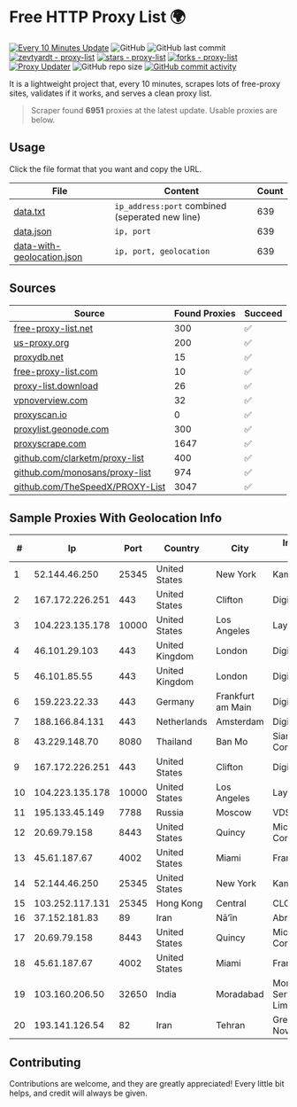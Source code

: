 
# Free HTTP Proxy List 🌍

[![Every 10 Minutes Update](https://github.com/mertguvencli/http-proxy-list/actions/workflows/main.yml/badge.svg?branch=main)](https://github.com/mertguvencli/http-proxy-list/actions/workflows/main.yml)
![GitHub](https://img.shields.io/github/license/mertguvencli/http-proxy-list)
![GitHub last commit](https://img.shields.io/github/last-commit/mertguvencli/http-proxy-list)
[![zevtyardt - proxy-list](https://img.shields.io/static/v1?label=zevtyardt&message=proxy-list&color=blue&logo=github)](https://github.com/zevtyardt/proxy-list "Go to GitHub repo")
[![stars - proxy-list](https://img.shields.io/github/stars/zevtyardt/proxy-list?style=social)](https://github.com/zevtyardt/proxy-list)
[![forks - proxy-list](https://img.shields.io/github/forks/zevtyardt/proxy-list?style=social)](https://github.com/zevtyardt/proxy-list)
[![Proxy Updater](https://github.com/zevtyardt/proxy-list/workflows/Proxy%20Updater/badge.svg)](https://github.com/zevtyardt/proxy-list/actions?query=workflow:"Proxy+Updater")
![GitHub repo size](https://img.shields.io/github/repo-size/zevtyardt/proxy-list)
[![GitHub commit activity](https://img.shields.io/github/commit-activity/m/zevtyardt/proxy-list?logo=commits)](https://github.com/zevtyardt/proxy-list/commits/main)

It is a lightweight project that, every 10 minutes, scrapes lots of free-proxy sites, validates if it works, and serves a clean proxy list.

> Scraper found **6951** proxies at the latest update. Usable proxies are below.

## Usage

Click the file format that you want and copy the URL.

|File|Content|Count|
|----|-------|-----|
|[data.txt](https://raw.githubusercontent.com/mertguvencli/http-proxy-list/main/proxy-list/data.txt)|`ip_address:port` combined (seperated new line)|639|
|[data.json](https://raw.githubusercontent.com/mertguvencli/http-proxy-list/main/proxy-list/data.json)|`ip, port`|639|
|[data-with-geolocation.json](https://raw.githubusercontent.com/mertguvencli/http-proxy-list/main/proxy-list/data-with-geolocation.json)|`ip, port, geolocation`|639|

## Sources

|Source|Found Proxies|Succeed|
|------|-------------|-------|
|[free-proxy-list.net](https://free-proxy-list.net)|300|✅|
|[us-proxy.org](https://www.us-proxy.org)|200|✅|
|[proxydb.net](http://proxydb.net)|15|✅|
|[free-proxy-list.com](https://free-proxy-list.com/?page=&port=&type%5B%5D=http&type%5B%5D=https&up_time=0&search=Search)|10|✅|
|[proxy-list.download](https://www.proxy-list.download/HTTP)|26|✅|
|[vpnoverview.com](https://vpnoverview.com/privacy/anonymous-browsing/free-proxy-servers)|32|✅|
|[proxyscan.io](https://www.proxyscan.io)|0|✅|
|[proxylist.geonode.com](https://proxylist.geonode.com/api/proxy-list?limit=300&page=1&sort_by=lastChecked&sort_type=desc&protocols=http,https)|300|✅|
|[proxyscrape.com](https://api.proxyscrape.com/v2/?request=displayproxies&protocol=http&timeout=10000&country=all&ssl=all&anonymity=all)|1647|✅|
|[github.com/clarketm/proxy-list](https://raw.githubusercontent.com/clarketm/proxy-list/master/proxy-list-raw.txt)|400|✅|
|[github.com/monosans/proxy-list](https://raw.githubusercontent.com/monosans/proxy-list/main/proxies/http.txt)|974|✅|
|[github.com/TheSpeedX/PROXY-List](https://raw.githubusercontent.com/TheSpeedX/PROXY-List/master/http.txt)|3047|✅|


## Sample Proxies With Geolocation Info

|#|Ip|Port|Country|City|Internet Service Provider|
|-|--|----|-------|----|-------------------------|
|1|52.144.46.250|25345|United States|New York|Kamatera, Inc.|
|2|167.172.226.251|443|United States|Clifton|DigitalOcean, LLC|
|3|104.223.135.178|10000|United States|Los Angeles|LayerHost|
|4|46.101.29.103|443|United Kingdom|London|DigitalOcean, LLC|
|5|46.101.85.55|443|United Kingdom|London|DigitalOcean|
|6|159.223.22.33|443|Germany|Frankfurt am Main|DigitalOcean, LLC|
|7|188.166.84.131|443|Netherlands|Amsterdam|DigitalOcean, LLC|
|8|43.229.148.70|8080|Thailand|Ban Mo|Siamdata Communication Co.|
|9|167.172.226.251|443|United States|Clifton|DigitalOcean, LLC|
|10|104.223.135.178|10000|United States|Los Angeles|LayerHost|
|11|195.133.45.149|7788|Russia|Moscow|VDS|
|12|20.69.79.158|8443|United States|Quincy|Microsoft Corporation|
|13|45.61.187.67|4002|United States|Miami|FranTech Solutions|
|14|52.144.46.250|25345|United States|New York|Kamatera, Inc.|
|15|103.252.117.131|25345|Hong Kong|Central|CLOUDWEBMANAGE|
|16|37.152.181.83|89|Iran|Nā’īn|AbrArvan|
|17|20.69.79.158|8443|United States|Quincy|Microsoft Corporation|
|18|45.61.187.67|4002|United States|Miami|FranTech Solutions|
|19|103.160.206.50|32650|India|Moradabad|Moradabad Internet Services Private Limited|
|20|193.141.126.54|82|Iran|Tehran|Green Web Samaneh Novin Co Ltd|



## Contributing

Contributions are welcome, and they are greatly appreciated! Every
little bit helps, and credit will always be given.

